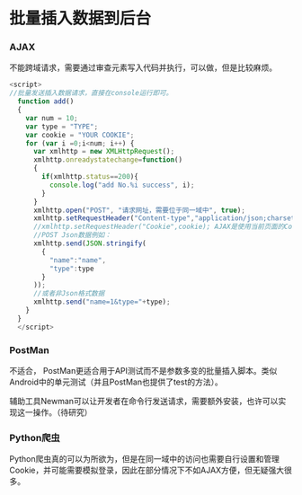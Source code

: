# 批量插入数据到后台

### AJAX
不能跨域请求，需要通过审查元素写入代码并执行，可以做，但是比较麻烦。

``` js
<script>
//批量发送插入数据请求，直接在console运行即可。
  function add()
  {
    var num = 10;
    var type = "TYPE";
    var cookie = "YOUR COOKIE";
    for (var i =0;i<num; i++) {
      var xmlhttp = new XMLHttpRequest();
      xmlhttp.onreadystatechange=function()
      {
        if(xmlhttp.status==200){
          console.log("add No.%i success", i);
        }
      }
      xmlhttp.open("POST", "请求网址，需要位于同一域中", true);
      xmlhttp.setRequestHeader("Content-type","application/json;charset=UTF-8");
      //xmlhttp.setRequestHeader("Cookie",cookie); AJAX是使用当前页面的Cookie因此不需也无法设置Cookie，这一句在命令行中将报错，如果要改变Cookie需要使用js的document修改。
      //POST Json数据例如：
      xmlhttp.send(JSON.stringify(
        {
          "name":"name",
          "type":type
        }
      ));
      //或者非Json格式数据
      xmlhttp.send("name=1&type="+type);
    }
  }
  </script>
```

### PostMan
不适合， PostMan更适合用于API测试而不是参数多变的批量插入脚本。类似Android中的单元测试（并且PostMan也提供了test的方法）。

辅助工具Newman可以让开发者在命令行发送请求，需要额外安装，也许可以实现这一操作。（待研究）

### Python爬虫
Python爬虫真的可以为所欲为，但是在同一域中的访问也需要自行设置和管理Cookie，并可能需要模拟登录，因此在部分情况下不如AJAX方便，但无疑强大很多。
